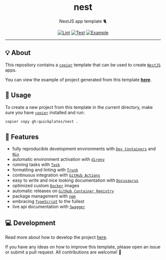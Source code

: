 <h1 align="center">nest</h1>

<div align="center">

NestJS app template 🐈

[![Lint](https://github.com/quickplates/nest/actions/workflows/lint.yaml/badge.svg)](https://github.com/quickplates/nest/actions/workflows/lint.yaml)
[![Test](https://github.com/quickplates/nest/actions/workflows/test.yaml/badge.svg)](https://github.com/quickplates/nest/actions/workflows/test.yaml)
[![Example](https://github.com/quickplates/nest/actions/workflows/example.yaml/badge.svg)](https://github.com/quickplates/nest/actions/workflows/example.yaml)

</div>

---

## 💡 About

This repository contains a [`copier`](https://copier.readthedocs.io) template
that can be used to create [`NestJS`](https://nestjs.com) apps.

You can view the example of project generated from this template
[**here**](https://github.com/quickplates/nest-example).

## 📜 Usage

To create a new project from this template in the current directory,
make sure you have [`copier`](https://copier.readthedocs.io) installed and run:

```sh
copier copy gh:quickplates/nest .
```

## 🚀 Features

- fully reproducible development environments with
  [`Dev Containers`](https://code.visualstudio.com/docs/remote/containers)
  and [`Nix`](https://nixos.org)
- automatic environment activation with [`direnv`](https://direnv.net)
- running tasks with [`Task`](https://taskfile.dev)
- formatting and linting with [`Trunk`](https://trunk.io)
- continuous integration with [`GitHub Actions`](https://github.com/features/actions)
- easy to write and nice looking documentation
  with [`Docusaurus`](https://docusaurus.io)
- optimized custom [`Docker`](https://www.docker.com) images
- automatic releases on [`GitHub Container Registry`](https://ghcr.io)
- package management with [`npm`](https://www.npmjs.com)
- embracing [`TypeScript`](https://www.typescriptlang.org) to the fullest
- live api documentation with [`Swagger`](https://swagger.io)

## 💻 Development

Read more about how to develop the project
[here](https://github.com/quickplates/nest/blob/main/CONTRIBUTING.md).

If you have any ideas on how to improve this template,
please open an issue or submit a pull request.
All contributions are welcome! 🤗

